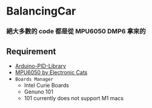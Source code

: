 # BalancingCar

### 絕大多數的 code 都是從 MPU6050 DMP6 拿來的
## Requirement
- [Arduino-PID-Library](https://github.com/br3ttb/Arduino-PID-Library.git)
- [MPU6050 by Electronic Cats](https://www.arduino.cc/reference/en/libraries/mpu6050/)
- `Boards Manager`
    - Intel Curie Boards
    - Genuno 101
    - 101 currently does not support M1 macs